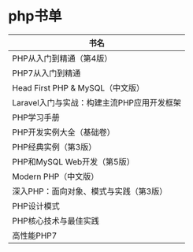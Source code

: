 # php书单

书名|
-|
PHP从入门到精通（第4版）|
PHP7从入门到精通|
Head First PHP & MySQL（中文版）|
Laravel入门与实战：构建主流PHP应用开发框架|
PHP学习手册|
PHP开发实例大全（基础卷）|
PHP经典实例（第3版）|
PHP和MySQL Web开发（第5版）|
Modern PHP（中文版）|
深入PHP：面向对象、模式与实践（第3版）|
PHP设计模式|
PHP核心技术与最佳实践|
高性能PHP7|
